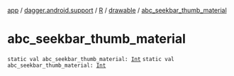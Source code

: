 [app](../../../index.md) / [dagger.android.support](../../index.md) / [R](../index.md) / [drawable](index.md) / [abc_seekbar_thumb_material](./abc_seekbar_thumb_material.md)

# abc_seekbar_thumb_material

`static val abc_seekbar_thumb_material: `[`Int`](https://kotlinlang.org/api/latest/jvm/stdlib/kotlin/-int/index.html)
`static val abc_seekbar_thumb_material: `[`Int`](https://kotlinlang.org/api/latest/jvm/stdlib/kotlin/-int/index.html)